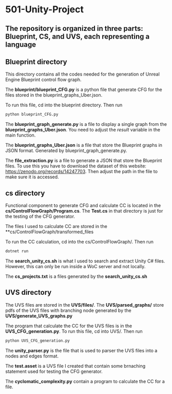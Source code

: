 # 501-Unity-Project

## The repository is organized in three parts: Blueprint, CS, and UVS, each representing a language

## Blueprint directory
This directory contains all the codes needed for the generation of Unreal Engine Blueprint control flow graph.


The **blueprint/blueprint_CFG.py** is a python file that generate CFG for the files stored in the blueprint_graphs_Uber.json.

To run this file, cd into the blueprint directory. Then run 
```bash
python blueprint_CFG.py
```

The **blueprint_graph_generate.py** is a file to display a single graph from the **blueprint_graphs_Uber.json**. You need to adjust the *result* variable in the main function.

The **blueprint_graphs_Uber.json** is a file that store the Blueprint graphs in JSON format. Generated by blueprint_graph_generate.py.

The **file_extraction.py** is a file to generate a JSON that store the Blueprint files. To use this you have to download the dataset of this website: https://zenodo.org/records/14247703. Then adjust the path in the file to make sure it is accessed.


## cs directory
Functional component to generate CFG and calculate CC is located in the **cs/ControlFlowGraph/Program.cs**. The **Test.cs** in that directory is just for the testing of the CFG generator. 

The files I used  to calculate CC are stored in the **cs/ControlFlowGraph/transformed_files

To run the CC calculation, cd into the cs/ControlFlowGraph/. Then run
```bash
dotnet run
```

The **search_unity_cs.sh** is what I used to search and extract Unity C# files. However, this can only be run inside a WoC server and not locally.

The **cs_projects.txt** is a files generated by the **search_unity_cs.sh**

## UVS directory
The UVS files are stored in the **UVS/files/**. The **UVS/parsed_graphs/** store pdfs of the UVS files with branching node generated by the **UVS/generate_UVS_graphs.py**

The program that calculate the CC for the UVS files is in the **UVS_CFG_generation.py**. To run this file, cd into UVS/. Then run 
```bash
python UVS_CFG_generation.py
```

The **unity_parser.py** is the file that is used to parser the UVS files into a nodes and edges format. 

The **test.asset** is a UVS file I created that contain some brnaching statement used for testing the CFG generator. 

The **cyclomatic_complexity.py** contain a program to calculate the CC for a file. 
